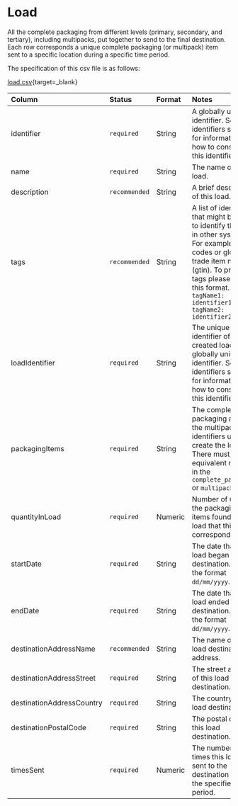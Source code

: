 # Load

All the complete packaging from different levels (primary, secondary, and tertiary), including multipacks, put together to send to the final destination. Each row corresponds a unique complete packaging (or multipack) item sent to a specific location during a specific time period.

The specification of this csv file is as follows:

[load.csv](https://github.com/OpenDataManchester/PPP/blob/main/docs/8_Supporting_Files/8_1_6_Load_Template.csv){target=_blank}

|Column|Status|Format|Notes|
|:-|:-|:-|:-|
|identifier|`required`|String|A globally unique identifier. See identifiers section for information on how to construct this identifier|
|name|`required`|String|The name of this load.|
|description|`recommended`|String|A brief description of this load.|
|tags|`recommended`|String|A list of identifiers that might be used to identify the load in other systems. For example: bar codes or global trade item number (gtin). To provide tags please follow this format. `tagName1: identifier1; tagName2: identifier2`|
|loadIdentifier|`required`|String|The unique identifier of the created load. A globally unique identifier. See identifiers section for information on how to construct this identifier.|
|packagingItems|`required`|String|The complete packaging and/or the multipack identifiers used to create the load. There must be an equivalent record in the `complete_packaging` or `multipack` data.|
|quantityInLoad|`required`|Numeric|Number of units for the packaging items found in a load that this row corresponds to.|
|startDate|`required`|String|The date that the load began for the destination. Use the format `dd/mm/yyyy`.|
|endDate|`required`|String|The date that the load ended for the destination. Use the format `dd/mm/yyyy`.|
|destinationAddressName|`recommended`|String|The name of the load destination address.|
|destinationAddressStreet|`required`|String|The street address of this load destination.|
|destinationAddressCountry|`required`|String|The country of this load destination.|
|destinationPostalCode|`required`|String|The postal code of this load destination.|
|timesSent|`required`|Numeric|The number of times this load was sent to the destination during the specified time period.|
